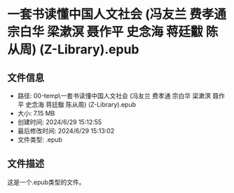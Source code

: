 ﻿# 一套书读懂中国人文社会 (冯友兰  费孝通  宗白华  梁漱溟  聂作平  史念海  蒋廷黻  陈从周) (Z-Library).epub

## 文件信息
- 路径: 00-temp\一套书读懂中国人文社会 (冯友兰  费孝通  宗白华  梁漱溟  聂作平  史念海  蒋廷黻  陈从周) (Z-Library).epub
- 大小: 7.15 MB
- 创建时间: 2024/6/29 15:12:55
- 最后修改时间: 2024/6/29 15:13:02
- 文件类型: .epub

## 文件描述
这是一个.epub类型的文件。

